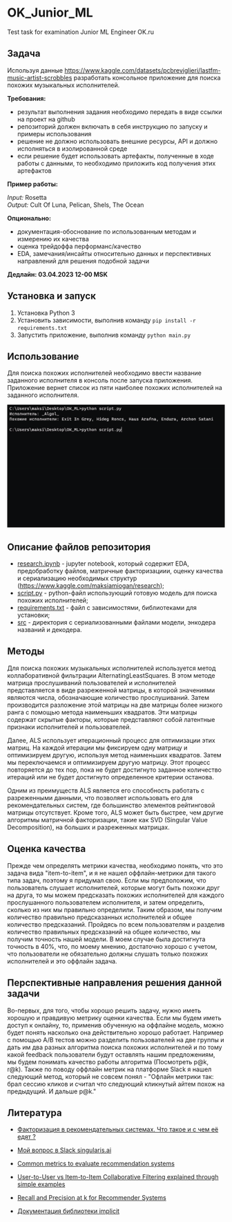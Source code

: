 # OK_Junior_ML
Test task for examination Junior ML Engineer OK.ru
## Задача
Используя данные https://www.kaggle.com/datasets/pcbreviglieri/lastfm-music-artist-scrobbles разработать консольное приложение для поиска похожих музыкальных исполнителей.

**Требования:**
- результат выполнения задания необходимо передать в виде ссылки на проект на github
- репозиторий должен включать в себя инструкцию по запуску и примеры использования
- решение не должно использовать внешние ресурсы, API и должно исполняться в изолированной среде
- если решение будет использовать артефакты, полученные в ходе работы с данными, то необходимо приложить код получения этих артефактов

**Пример работы:**

*Input:* Rosetta  
*Output:* Cult Of Luna, Pelican, Shels, The Ocean

**Опционально:**

- документация-обоснование по использованным методам и измерению их качества
- оценка трейдоффа перформанс/качество
- EDA, замечания/инсайты относительно данных и перспективных направлений для решения подобной задачи

**Дедлайн: 03.04.2023 12-00 MSK**

## Установка и запуск

1. Установка Python 3
2. Установить зависимости, выполнив команду `pip install -r requirements.txt`
3.  Запустить приложение, выполнив команду `python main.py`
## Использование
Для поиска похожих исполнителей необходимо ввести название заданного исполнителя в консоль после запуска приложения. Приложение вернет список из пяти наиболее похожих исполнителей на заданного исполнителя.  

![grab-landing-page](https://github.com/maksiam/OK_Junior_ML/blob/main/comm_line.gif)

## Описание файлов репозитория
 - [research.ipynb](https://github.com/maksiam/OK_Junior_ML/blob/main/research.ipynb "research.ipynb") - jupyter notebook, который содержит EDA, предобработку файлов, матричные факторизациии, оценку качества и сериализацию необходимых структур (https://www.kaggle.com/maksiamiogan/research);
 - [script.py](https://github.com/maksiam/OK_Junior_ML/blob/main/script.py "script.py") - python-файл использующий готовую модель для поиска похожих исполнителей;
 - [requirements.txt](https://github.com/maksiam/OK_Junior_ML/blob/main/requirements.txt "requirements.txt") - файл с зависимостями, библиотеками для установки;
 - [src](https://github.com/maksiam/OK_Junior_ML/tree/main/src "src") - директория с сериализованными файлами модели, энкодера названий и декодера.

## Методы
Для поиска похожих музыкальных исполнителей используется метод коллаборативной фильтрации AlternatingLeastSquares. В этом методе матрица прослушиваний пользователей и исполнителей представляется в виде разреженной матрицы, в которой значениями являются числа, обозначающие количество прослушиваний. Затем производится разложение этой матрицы на две матрицы более низкого ранга с помощью метода наименьших квадратов. Эти матрицы содержат скрытые факторы, которые представляют собой латентные признаки исполнителей и пользователей. 

Далее, ALS использует итерационный процесс для оптимизации этих матриц. На каждой итерации мы фиксируем одну матрицу и оптимизируем другую, используя метод наименьших квадратов. Затем мы переключаемся и оптимизируем другую матрицу. Этот процесс повторяется до тех пор, пока не будет достигнуто заданное количество итераций или не будет достигнуто определенное критерии останова.

Одним из преимуществ ALS является его способность работать с разреженными данными, что позволяет использовать его для рекомендательных систем, где большинство элементов рейтинговой матрицы отсутствует. Кроме того, ALS может быть быстрее, чем другие алгоритмы матричной факторизации, такие как SVD (Singular Value Decomposition), на больших и разреженных матрицах.

## Оценка качества
Прежде чем определять метрики качества, необходимо понять, что это задача вида "item-to-item", и я не нашел оффлайн-метрики для такого типа задач, поэтому я придумал свою. Если мы предположим, что пользователь слушает исполнителей, которые могут быть похожи друг на друга, то мы можем предсказать похожих исполнителей для каждого прослушанного пользователем исполнителя, и затем определить, сколько из них мы правильно определили. Таким образом, мы получим количество правильно предсказанных исполнителей и общее количество предсказаний. Пройдясь по всем пользователям и разделив количество правильных предсказаний на общее количество, мы получим точность нашей модели. 
В моем случае была достигнута точность в 40%, что, по моему мнению, достаточно хорошо с учетом, что пользователи не обязательно должны слушать только похожих исполнителей и это оффлайн задача.
## Перспективные направления решения данной задачи
Во-первых, для того, чтобы хорошо решить задачу, нужно иметь хорошую и правдивую метрику оценки качества. Если мы будем иметь доступ к онлайну, то, применив обученную на оффлайне модель, можно будет понять насколько она действительно хорошо работает. Например с помощью A/B тестов можно разделить пользователей на две группы и дать им два разных алгоритма поиска похожих исполнителей и по тому какой feedback пользователи будут оставлять нашим предложениям, мы будем понимать качество работы алгоритма (Посмотреть p@k, r@k). 
Также по поводу оффлайн метрик на платформе Slack я нашел следующий метод, который не совсем понял - "Офлайн метрики так: брал сессию кликов и считал что следующий кликнутый айтем похож на предыдущий. И дальше p@k."

## Литература
- [Факторизация в рекомендательных системах. Что такое и с чем её едят ?](https://bond-kirill-alexandrovich.medium.com/%D1%84%D0%B0%D0%BA%D1%82%D0%BE%D1%80%D0%B8%D0%B7%D0%B0%D1%86%D0%B8%D1%8F-%D0%B2-%D1%80%D0%B5%D0%BA%D0%BE%D0%BC%D0%B5%D0%BD%D0%B4%D0%B0%D1%82%D0%B5%D0%BB%D1%8C%D0%BD%D1%8B%D1%85-%D1%81%D0%B8%D1%81%D1%82%D0%B5%D0%BC%D0%B0%D1%85-%D1%87%D1%82%D0%BE-%D1%82%D0%B0%D0%BA%D0%BE%D0%B5-%D0%B8-%D1%81-%D1%87%D0%B5%D0%BC-%D0%B5%D1%91-%D0%B5%D0%B4%D1%8F%D1%82-477ba002df8)

- [Мой вопрос в Slack singularis.ai](https://singularis-ai.slack.com/archives/C04SB7P080K/p1680026614864599)

- [Common metrics to evaluate recommendation systems](https://flowthytensor.medium.com/some-metrics-to-evaluate-recommendation-systems-9e0cf0c8b6cf)

- [User-to-User vs Item-to-Item Collaborative Filtering explained through simple examples](https://towardsdatascience.com/user-to-user-vs-item-to-item-collaborative-filtering-explained-through-simple-examples-part-1-f133bec23a58)

- [Recall and Precision at k for Recommender Systems](https://medium.com/@m_n_malaeb/recall-and-precision-at-k-for-recommender-systems-618483226c54)

- [Документация библиотеки implicit](https://implicit.readthedocs.io/en/latest/index.html)
